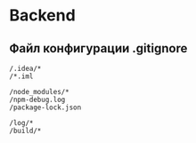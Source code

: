 # Backend
## Файл конфигурации .gitignore

```ignore
/.idea/*
/*.iml

/node_modules/*
/npm-debug.log
/package-lock.json

/log/*
/build/*
```